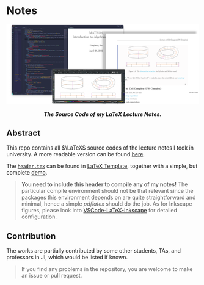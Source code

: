 # Notes

<p align="center">
	<img src="./preview.png"/>
</p>

<p align="center"><b><i>
	The Source Code of my LaTeX Lecture Notes.
</i></b></p>

## Abstract

This repo contains all $\LaTeX$ source codes of the lecture notes I took in university. A more readable version can be found [here](https://www.pbb.wtf/posts/Notes).

The [`header.tex`](https://github.com/sleepymalc/LaTeX-Template/blob/main/Note/header.tex) can be found in [LaTeX Template](https://github.com/sleepymalc/LaTeX-Template), together with a simple, but complete [demo](https://github.com/sleepymalc/LaTeX-Template/blob/main/Notes/master.pdf).

> **You need to include this header to compile any of my notes!** The particular compile environment should not be that relevant since the packages this environment depends on are quite straightforward and minimal, hence a simple *pdflatex* should do the job. As for Inkscape figures, please look into [VSCode-LaTeX-Inkscape](https://github.com/sleepymalc/VSCode-LaTeX-Inkscape) for detailed configuration.

## Contribution

The works are partially contributed by some other students, TAs, and professors in JI, which would be listed if known.

> If you find any problems in the repository, you are welcome to make an issue or pull request.
